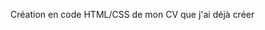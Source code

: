 <p>Création en code HTML/CSS de mon CV que j'ai déjà créer</p>
<p style="text-align: center↓↓↓↓↓</p>
<a href="https://zupimages.net/viewer.php?id=19/50/39db.jpg"><img src="https://zupimages.net/up/19/50/39db.jpg" alt="" /></a>
